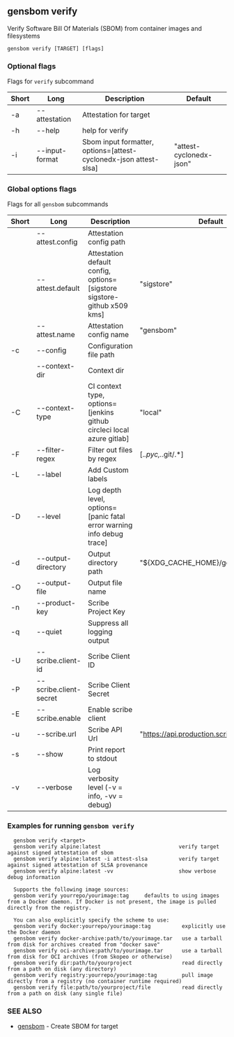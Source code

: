 ## gensbom verify

Verify Software Bill Of Materials (SBOM) from container images and filesystems

```
gensbom verify [TARGET] [flags]
```

### Optional flags 
Flags for `verify` subcommand


| Short | Long | Description | Default |
| --- | --- | --- | --- |
| -a | --attestation | Attestation for target | |
| -h | --help | help for verify | |
| -i | --input-format | Sbom input formatter, options=[attest-cyclonedx-json attest-slsa] | "attest-cyclonedx-json" |


### Global options flags
Flags for all `gensbom` subcommands


| Short | Long | Description | Default |
| --- | --- | --- | --- |
| | --attest.config | Attestation config path | |
| | --attest.default | Attestation default config, options=[sigstore sigstore-github x509 kms] | "sigstore" |
| | --attest.name | Attestation config name | "gensbom" |
| -c | --config | Configuration file path | |
| | --context-dir | Context dir | |
| -C | --context-type | CI context type, options=[jenkins github circleci local azure gitlab] | "local" |
| -F | --filter-regex | Filter out files by regex | [.*\.pyc,.*\.git/.*] |
| -L | --label | Add Custom labels | |
| -D | --level | Log depth level, options=[panic fatal error warning info debug trace] | |
| -d | --output-directory | Output directory path | "${XDG_CACHE_HOME}/gensbom" |
| -O | --output-file | Output file name | |
| -n | --product-key | Scribe Project Key | |
| -q | --quiet | Suppress all logging output | |
| -U | --scribe.client-id | Scribe Client ID | |
| -P | --scribe.client-secret | Scribe Client Secret | |
| -E | --scribe.enable | Enable scribe client | |
| -u | --scribe.url | Scribe API Url | "https://api.production.scribesecurity.com" |
| -s | --show | Print report to stdout | |
| -v | --verbose | Log verbosity level (-v = info, -vv = debug) | |


### Examples for running `gensbom verify`

```
  gensbom verify <target>
  gensbom verify alpine:latest                         verify target against signed attestation of sbom
  gensbom verify alpine:latest -i attest-slsa          verify target against signed attestation of SLSA provenance
  gensbom verify alpine:latest -vv                     show verbose debug information

  Supports the following image sources:
  gensbom verify yourrepo/yourimage:tag     defaults to using images from a Docker daemon. If Docker is not present, the image is pulled directly from the registry.

  You can also explicitly specify the scheme to use:
  gensbom verify docker:yourrepo/yourimage:tag          explicitly use the Docker daemon
  gensbom verify docker-archive:path/to/yourimage.tar   use a tarball from disk for archives created from "docker save"
  gensbom verify oci-archive:path/to/yourimage.tar      use a tarball from disk for OCI archives (from Skopeo or otherwise)
  gensbom verify dir:path/to/yourproject                read directly from a path on disk (any directory)
  gensbom verify registry:yourrepo/yourimage:tag        pull image directly from a registry (no container runtime required)
  gensbom verify file:path/to/yourproject/file          read directly from a path on disk (any single file)

```

### SEE ALSO

* [gensbom](gensbom.md)	 - Create SBOM for target

